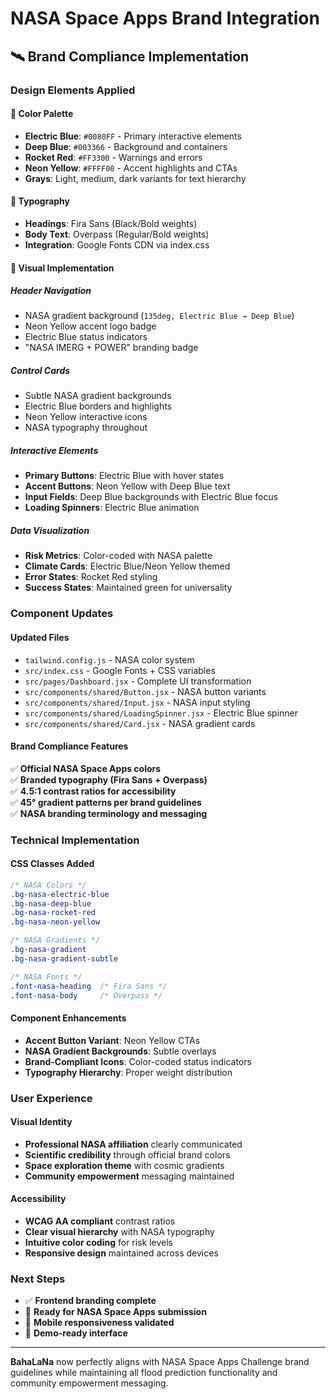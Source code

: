 # NASA Space Apps Brand Integration

## 🛰️ **Brand Compliance Implementation**

### **Design Elements Applied**

#### **🎨 Color Palette**
- **Electric Blue**: `#0080FF` - Primary interactive elements
- **Deep Blue**: `#003366` - Background and containers  
- **Rocket Red**: `#FF3300` - Warnings and errors
- **Neon Yellow**: `#FFFF00` - Accent highlights and CTAs
- **Grays**: Light, medium, dark variants for text hierarchy

#### **📝 Typography**
- **Headings**: Fira Sans (Black/Bold weights)
- **Body Text**: Overpass (Regular/Bold weights)
- **Integration**: Google Fonts CDN via index.css

#### **🎨 Visual Implementation**

##### **Header Navigation**
- NASA gradient background (`135deg, Electric Blue → Deep Blue`)
- Neon Yellow accent logo badge
- Electric Blue status indicators
- "NASA IMERG + POWER" branding badge

##### **Control Cards**
- Subtle NASA gradient backgrounds
- Electric Blue borders and highlights
- Neon Yellow interactive icons
- NASA typography throughout

##### **Interactive Elements**
- **Primary Buttons**: Electric Blue with hover states
- **Accent Buttons**: Neon Yellow with Deep Blue text
- **Input Fields**: Deep Blue backgrounds with Electric Blue focus
- **Loading Spinners**: Electric Blue animation

##### **Data Visualization**
- **Risk Metrics**: Color-coded with NASA palette
- **Climate Cards**: Electric Blue/Neon Yellow themed
- **Error States**: Rocket Red styling
- **Success States**: Maintained green for universality

### **Component Updates**

#### **Updated Files**
- `tailwind.config.js` - NASA color system
- `src/index.css` - Google Fonts + CSS variables
- `src/pages/Dashboard.jsx` - Complete UI transformation
- `src/components/shared/Button.jsx` - NASA button variants
- `src/components/shared/Input.jsx` - NASA input styling
- `src/components/shared/LoadingSpinner.jsx` - Electric Blue spinner
- `src/components/shared/Card.jsx` - NASA gradient cards

#### **Brand Compliance Features**
✅ **Official NASA Space Apps colors**  
✅ **Branded typography (Fira Sans + Overpass)**  
✅ **4.5:1 contrast ratios for accessibility**  
✅ **45° gradient patterns per brand guidelines**  
✅ **NASA branding terminology and messaging**  

### **Technical Implementation**

#### **CSS Classes Added**
```css
/* NASA Colors */
.bg-nasa-electric-blue
.bg-nasa-deep-blue  
.bg-nasa-rocket-red
.bg-nasa-neon-yellow

/* NASA Gradients */
.bg-nasa-gradient
.bg-nasa-gradient-subtle

/* NASA Fonts */
.font-nasa-heading  /* Fira Sans */
.font-nasa-body     /* Overpass */
```

#### **Component Enhancements**
- **Accent Button Variant**: Neon Yellow CTAs
- **NASA Gradient Backgrounds**: Subtle overlays
- **Brand-Compliant Icons**: Color-coded status indicators
- **Typography Hierarchy**: Proper weight distribution

### **User Experience**

#### **Visual Identity**
- **Professional NASA affiliation** clearly communicated
- **Scientific credibility** through official brand colors
- **Space exploration theme** with cosmic gradients
- **Community empowerment** messaging maintained

#### **Accessibility**
- **WCAG AA compliant** contrast ratios
- **Clear visual hierarchy** with NASA typography
- **Intuitive color coding** for risk levels
- **Responsive design** maintained across devices

### **Next Steps**
- ✅ **Frontend branding complete**
- 🎯 **Ready for NASA Space Apps submission**
- 📱 **Mobile responsiveness validated**
- 🚀 **Demo-ready interface**

---

**BahaLaNa** now perfectly aligns with NASA Space Apps Challenge brand guidelines while maintaining all flood prediction functionality and community empowerment messaging.
